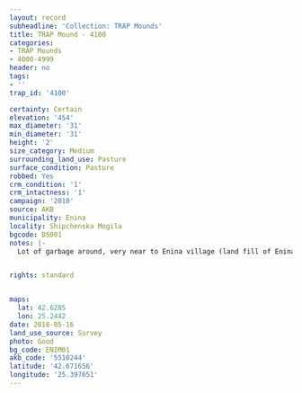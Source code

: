 ```yaml
---
layout: record
subheadline: 'Collection: TRAP Mounds'
title: TRAP Mound - 4100
categories:
- TRAP Mounds
- 4000-4999
header: no
tags:
- ''
trap_id: '4100'

certainty: Certain
elevation: '454'
max_diameter: '31'
min_diameter: '31'
height: '2'
size_category: Medium
surrounding_land_use: Pasture
surface_condition: Pasture
robbed: Yes
crm_condition: '1'
crm_intactness: '1'
campaign: '2010'
source: AKB
municipality: Enina
locality: Shipchenska Mogila
bgcode: DS001
notes: |-
  Lot of garbage around, very near to Enina village (land fill of Enina).


rights: standard


maps:
  lat: 42.6285
  lon: 25.2442
date: 2018-05-16
land_use_source: Survey
photo: Good
bg_code: ENIM01
akb_code: '5510244'
latitude: '42.671656'
longitude: '25.397651'
---
```

